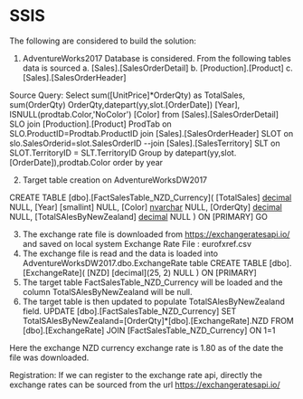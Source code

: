 # SSIS
The following are considered to build the solution:

1. AdventureWorks2017 Database is considered.
From the following tables data is sourced
a. [Sales].[SalesOrderDetail]
b. [Production].[Product]
c. [Sales].[SalesOrderHeader]

Source Query: 
 Select 
 sum([UnitPrice]*OrderQty) as TotalSales,
 sum(OrderQty) OrderQty,datepart(yy,slot.[OrderDate]) [Year],
 ISNULL(prodtab.Color,'NoColor') [Color]
 from [Sales].[SalesOrderDetail] SLO 
      join [Production].[Product] ProdTab on SLO.ProductID=Prodtab.ProductID 
	  join [Sales].[SalesOrderHeader] SLOT on slo.SalesOrderid=slot.SalesOrderID
	  --join [Sales].[SalesTerritory] SLT on SLOT.TerritoryID = SLT.TerritoryID
  Group by datepart(yy,slot.[OrderDate]),prodtab.Color 
  order by year
  

2. Target table creation on AdventureWorksDW2017

CREATE TABLE [dbo].[FactSalesTable_NZD_Currency](
	[TotalSales] [decimal](25,2) NULL,
	[Year] [smallint] NULL,
	[Color] [nvarchar](25) NULL,
	[OrderQty] [decimal](25,2) NULL,
	[TotalSAlesByNewZealand] [decimal](25,2) NULL
) ON [PRIMARY]
GO

3. The exchange rate file is downloaded from https://exchangeratesapi.io/ and saved on local system
   Exchange Rate File : eurofxref.csv
4. The exchange file is read and the data is loaded into AdventureWorksDW2017.dbo.ExchangeRate table
   CREATE TABLE [dbo].[ExchangeRate](
	[NZD] [decimal](25, 2) NULL
    ) ON [PRIMARY]
5. The target table FactSalesTable_NZD_Currency will be loaded and the column TotalSAlesByNewZealand will be null.
6. The target table is then updated to populate TotalSAlesByNewZealand field.
     UPDATE [dbo].[FactSalesTable_NZD_Currency] 
  SET TotalSAlesByNewZealand=[OrderQty]*[dbo].[ExchangeRate].NZD 
  FROM [dbo].[ExchangeRate] 
  JOIN [FactSalesTable_NZD_Currency]
  ON 1=1
  
Here the exchange NZD currency exchange rate is 1.80 as of the date the file was downloaded.

Registration: If we can register to the exchange rate api, directly the exchange rates can be sourced from the url https://exchangeratesapi.io/

